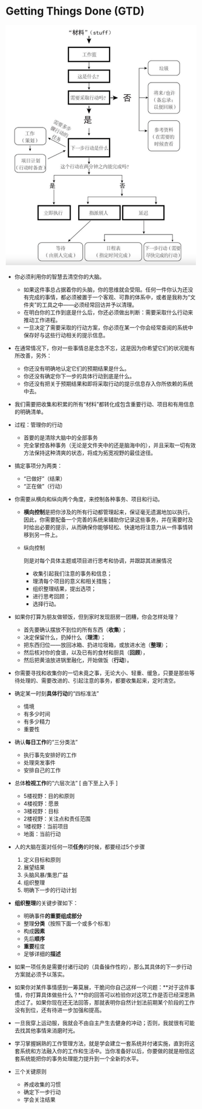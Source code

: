 # Getting Things Done (GTD)

![截屏2023-10-15 下午10.39.00](./assets/%E6%88%AA%E5%B1%8F2023-10-15%20%E4%B8%8B%E5%8D%8810.39.00.png)

- 你必须利用你的智慧去清空你的大脑。

  - 如果这件事总占据着你的头脑，你的思维就会受阻。任何一件你认为还没有完成的事情，都必须被置于一个客观、可靠的体系中，或者是我称为“文件夹”的工具之中——必须经常回访并予以清理。
  - 在明白你的工作到底是什么后，你还必须做出判断：需要采取什么行动来推动工作进程。
  - 一旦决定了需要采取的行动方案，你必须在某一个你会经常查阅的系统中保存好与这些行动相关的提示信息。

- 在通常情况下，你对一些事情总是念念不忘，这是因为你希望它们的状况能有所改善，另外：

  - 你还没有明确地认定它们的预期结果是什么。
  - 你还没有确定你下一步的具体行动到底是什么。
  - 你还没有把关于预期结果和即将采取行动的提示信息存入你所依赖的系统中去。

- 我们需要把收集和积累的所有“材料”都转化成包含重要行动、项目和有用信息的明确清单。

- 过程：管理你的行动

  - 首要的是清除大脑中的全部事务
  - 完全掌控各种事务（无论是文件夹中的还是脑海中的），并且采取一切有效方法保持这种清爽的状态，将成为拓宽视野的最佳途径。

- 搞定事项分为两类：

  - “已做好”（结果）
  - “正在做”（行动）

- 你需要从横向和纵向两个角度，来控制各种事务、项目和行动。

  - **横向控制**是把你涉及的所有行动都管理起来，保证毫无遗漏地加以执行。因此，你需要配备一个完善的系统来辅助你记录这些事务，并在需要时及时给出必要的提示，从而确保你能够轻松、快速地将注意力从一件事情转移到另一件上。

  - 纵向控制

    则是对每个具体主题或项目进行思考和协调，并跟踪其进展情况

    - 收集引起我们注意的事务和信息；
    - 理清每个项目的意义和相关措施；
    - 组织整理结果，提出选项；
    - 进行思考回顾；
    - 选择行动。

- 如果你打算为朋友做顿饭，但到家时发现厨房一团糟，你会怎样处理？

  - 首先要确认摆放不到位的所有东西（**收集**）；
  - 决定保留什么，扔掉什么（**理清**）；
  - 把东西归位——放回冰箱、扔进垃圾箱，或放进水池（**整理**）；
  - 然后核对你的食谱，以及已有的食材和厨具（**回顾**），
  - 然后把黄油放进锅里融化，开始做饭（**行动**）。

- 你需要寻找和收集你的一切未竟之事，无论大小、轻重、缓急，只要是那些等待处理的、需要改进的、引起注意的事务，都要收集起来，定时清空。



- 确定某一时刻**具体行动**的“四标准法”
  - 情境
  - 有多少时间
  - 有多少精力
  - 重要性
- 确认**每日工作**的“三分类法”
  - 执行事先安排好的工作
  - 处理突发事件
  - 安排自己的工作
- 总体**检视工作**的“六层次法” [ 由下至上入手 ]
  - 5楼视野：目的和原则
  - 4楼视野：愿景
  - 3楼视野：目标
  - 2楼视野：关注点和责任范围
  - 1楼视野：当前项目
  - 地面：当前行动
- 人的大脑在面对任何一项**任务**的时候，都要经过5个步骤
  1. 定义目标和原则
  2. 展望结果
  3. 头脑风暴/集思广益
  4. 组织整理
  5. 明确下一步的行动计划
- **组织整理**的关键步骤如下：
  - 明确事件**的重要组成部分**
  - 整理**分类**（按照下面一个或多个标准）
  - 构成**因素**
  - 先后**顺序**
  - **重要**程度
  - 足够详细的**描述**
- 如果一项任务是需要付诸行动的（具备操作性的），那么其具体的下一步行动方案就必须予以落实。
- 如果你对某件事情感到一筹莫展，干脆问你自己这样一个问题：**对于这件事情，你打算具体做些什么？**你的回答可以检验你对这项工作是否已经深思熟虑过了。如果你现在还无法回答，那就表明你自然计划法前期某个阶段的工作没有到位，还有待进一步加强和提高。
- 一旦我穿上运动服，我就会不由自主产生去健身的冲动；否则，我就很有可能去找其他事情来消磨时光。
- 学习掌握娴熟的工作管理方法，就是学会建立一套系统并付诸实施，直到将这套系统和方法融入你的工作和生活中。当你准备好以后，你要做的就是相信这套系统能把你的事务处理能力提升到一个全新的水平。
- 三个关键原则
  - 养成收集的习惯
  - 确定下一步行动
  - 学会关注结果